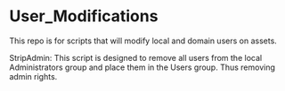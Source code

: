 # User_Modifications
This repo is for scripts that will modify local and domain users on assets.

StripAdmin:
This script is designed to remove all users from the local Administrators group and place them in the Users group. Thus removing admin rights.
